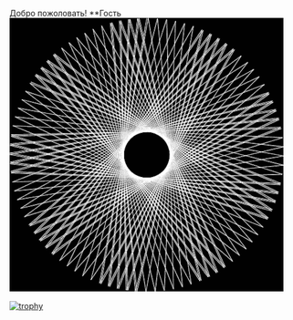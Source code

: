 Добро пожоловать!
**Гость
![Image alt](https://github.com/Askar312/Askar312/blob/main/JaGs.gif)

[![trophy](https://github-profile-trophy.vercel.app/?username=ryo-ma&theme=onedark)](https://github.com/ryo-ma/github-profile-trophy)
